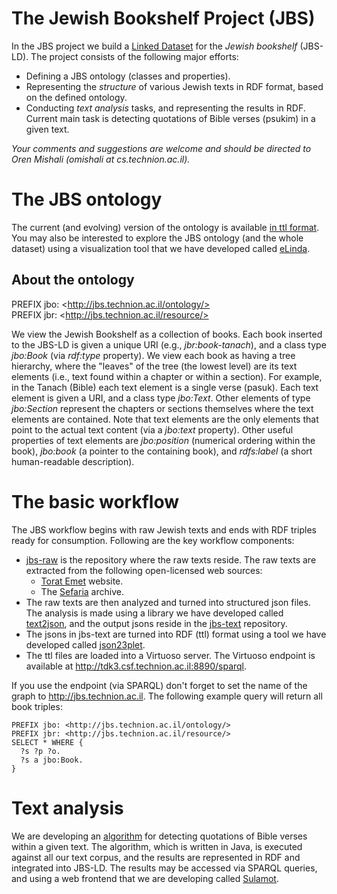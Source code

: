 # The Jewish Bookshelf Project (JBS)
In the JBS project we build a [Linked Dataset](https://en.wikipedia.org/wiki/Linked_data) for the *Jewish bookshelf* (JBS-LD). The project consists of the following major efforts:
- Defining a JBS ontology (classes and properties).
- Representing the *structure* of various Jewish texts in RDF format, based on the defined ontology.
- Conducting *text analysis* tasks, and representing the results in RDF. Current main task is detecting quotations of Bible verses (psukim) in a given text.

*Your comments and suggestions are welcome and should be directed to Oren Mishali (omishali at cs.technion.ac.il).*

# The JBS ontology
The current (and evolving) version of the ontology is available [in ttl format](https://github.com/TechnionTDK/jbs-json23plet/blob/master/ontologies/ttl/JbsOntology.ttl). You may also be interested to explore the JBS ontology (and the whole dataset) using a visualization tool that we have developed called [eLinda](http://tdk-p6.cs.technion.ac.il:8081/?graph=jbs.technion.ac.il&languages=&endpoint=tdk3.csf.technion.ac.il:8890/sparql).

## About the ontology
PREFIX jbo: \<http://jbs.technion.ac.il/ontology/>  
PREFIX jbr: \<http://jbs.technion.ac.il/resource/>

We view the Jewish Bookshelf as a collection of books. Each book inserted to the JBS-LD is given a unique URI (e.g., *jbr:book-tanach*), and a class type *jbo:Book* (via *rdf:type* property). We view each book as having a tree hierarchy, where the "leaves" of the tree (the lowest level) are its text elements (i.e., text found within a chapter or within a section). For example, in the Tanach (Bible) each text element is a single verse (pasuk). Each text element is given a URI, and a class type *jbo:Text*. Other elements of type *jbo:Section* represent the chapters or sections themselves where the text elements are contained. Note that text elements are the only elements that point to the actual text content (via a *jbo:text* property). Other useful properties of text elements are *jbo:position* (numerical ordering within the book), *jbo:book* (a pointer to the containing book), and *rdfs:label* (a short human-readable description).

# The basic workflow
The JBS workflow begins with raw Jewish texts and ends with RDF triples ready for consumption. Following are the key workflow components:
- [jbs-raw](https://github.com/TechnionTDK/jbs-raw) is the repository where the raw texts reside. The raw texts are extracted from the following open-licensed web sources:
  - [Torat Emet](http://www.ateret4u.com/online/a_root.html) website.
  - The [Sefaria](https://github.com/Sefaria/Sefaria-Export) archive.
- The raw texts are then analyzed and turned into structured json files. The analysis is made using a library we have developed called [text2json](https://github.com/TechnionTDK/jbs-text2json), and the output jsons reside in the [jbs-text](https://github.com/TechnionTDK/jbs-text) repository.
- The jsons in jbs-text are turned into RDF (ttl) format using a tool we have developed called [json23plet](https://github.com/TechnionTDK/jbs-json23plet).
- The ttl files are loaded into a Virtuoso server. The Virtuoso endpoint is available at http://tdk3.csf.technion.ac.il:8890/sparql.

If you use the endpoint (via SPARQL) don't forget to set the name of the graph to http://jbs.technion.ac.il. The following example query will return all book triples:

```
PREFIX jbo: <http://jbs.technion.ac.il/ontology/>
PREFIX jbr: <http://jbs.technion.ac.il/resource/>
SELECT * WHERE {
  ?s ?p ?o.
  ?s a jbo:Book.
}
```

# Text analysis
We are developing an [algorithm](https://github.com/TechnionTDK/jngram) for detecting quotations of Bible verses within a given text. The algorithm, which is written in Java, is executed against all our text corpus, and the results are represented in RDF and integrated into JBS-LD. The results may be accessed via SPARQL queries, and using a web frontend that we are developing called [Sulamot](http://tdk-p6.cs.technion.ac.il:3000/).
